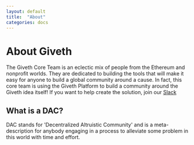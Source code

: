 ```yaml
---
layout: default
title:  "About"
categories: docs
---
```


# About Giveth

The Giveth Core Team is an eclectic mix of people from the Ethereum and nonprofit worlds. They are dedicated to building the tools that will make it easy for anyone to build a global community around a cause. In fact, this core team is using the Giveth Platform to build a community around the Giveth idea itself! If you want to help create the solution, join our [Slack](http://slack.giveth.io/)

## What is a DAC?

DAC stands for 'Decentralized Altruistic Community' and is a meta-description for anybody engaging in a process to alleviate some problem in this world with time and effort.
